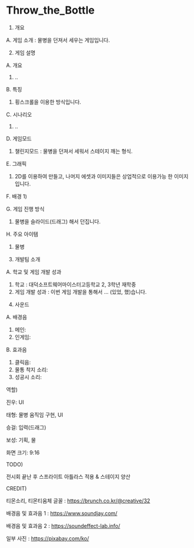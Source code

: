 # Throw_the_Bottle
1. 개요
 
 A. 게임 소개 : 물병을 던져서 세우는 게임입니다.

2. 게임 설명
 
 A. 개요
  1) ..
 
 B. 특징
  1) 횡스크롤을 이용한 방식입니다.
 
 C. 시나리오
  1) ..
 
 D. 게임모드
  1) 챌린지모드 : 물병을 던져서 세워서 스테이지 깨는 형식.
 
 E. 그래픽
  1) 2D를 이용하여 만들고, 나머지 에셋과 이미지들은 상업적으로 이용가능 한 이미지입니다.
 
 F. 배경
  1) 
 
 G. 게임 진행 방식
  1) 물병을 슬라이드(드래그) 해서 던집니다.
 
 H. 주요 아이템
  1) 물병

3. 개발팀 소개
 
 A. 학교 및 게임 개발 성과
  1) 학교 : 대덕소프트웨어마이스터고등학교 2, 3학년 재학중
  2) 게임 개발 성과 : 이번 게임 개발을 통해서 ... (있었, 했)습니다.

4. 사운드
 
 A. 배경음
  1) 메인:
  2) 인게임:
 
 B. 효과음
  1) 클릭음:
  2) 물통 착지 소리:
  3) 성공시 소리:

역할)
 
 진우: UI
 
 태형: 물병 움직임 구현, UI
 
 승걸: 입력(드래그)
 
 보성: 기획, 물 

화면 크기: 9:16

TODO)

 전시회 끝난 후 스프라이트 아틀라스 적용 & 스테이지 양산

CREDIT)

 티몬소리, 티몬티움체 글꼴 : https://brunch.co.kr/@creative/32
 
 배경음 및 효과음 1 : https://www.soundjay.com/
 
 배경음 및 효과음 2 : https://soundeffect-lab.info/
 
 일부 사진 : https://pixabay.com/ko/
 

